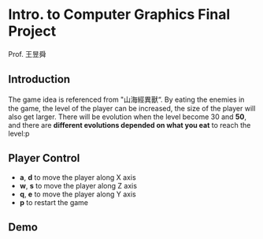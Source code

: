 # Intro. to Computer Graphics Final Project
Prof. 王昱舜

## Introduction
The game idea is referenced from "山海經異獸“. By eating the enemies in the game, the level of the player can be increased, the size of the player will also get larger. There will be evolution when the level become 30 and **50**, and there are **different evolutions depended on what you eat** to reach the level:p  
## Player Control

* **a**, **d** to move the player along X axis
* **w**, **s** to move the player along Z axis
* **q**, **e** to move the player along Y axis
* **p** to restart the game

## Demo
